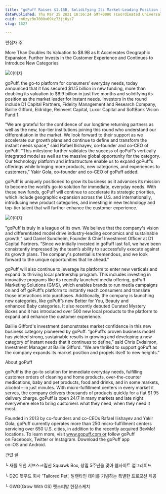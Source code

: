 ```yaml
---
title: "goPuff Raises $1.15B, Solidifying Its Market-Leading Position in the Instant Needs Category"
datePublished: Thu Mar 25 2021 18:56:24 GMT+0000 (Coordinated Universal Time)
cuid: cm6zyz9n7000v09kz73jj0ys7
slug: 1527

---
```



편집자 주

More Than Doubles Its Valuation to $8.9B as It Accelerates Geographic Expansion, Further Invests in the Customer Experience and Continues to Introduce New Categories

![이미지](https://cdn.hashnode.com/res/hashnode/image/upload/v1739247368878/474b131b-c850-442f-82c5-be73404d066c.jpeg)

goPuff, the go-to platform for consumers’ everyday needs, today announced that it has secured $1.15 billion in new funding, more than doubling its valuation to $8.9 billion in just five months and solidifying its position as the market leader for instant needs. Investors in the round include D1 Capital Partners, Fidelity Management and Research Company, Baillie Gifford, Eldridge, Reinvent Capital, Luxor Capital and SoftBank Vision Fund 1.

“We are grateful for the confidence of our longtime returning partners as well as the new, top-tier institutions joining this round who understand our differentiation in the market. We look forward to their support as we accelerate our growth plans and continue to define and transform the instant needs space,” said Rafael Ilishayev, co-founder and co-CEO of goPuff. “This milestone further validates the success of goPuff’s vertically integrated model as well as the massive global opportunity for the category. Our technology platform and infrastructure enable us to expand goPuff’s offerings while bringing more products, new categories, and experiences to customers,” Yakir Gola, co-founder and co-CEO of goPuff added.

goPuff is uniquely positioned to grow its business as it advances its mission to become the world’s go-to solution for immediate, everyday needs. With these new funds, goPuff will continue to accelerate its strategic priorities, which include geographic expansion across the U.S. and internationally, introducing new product categories, and investing in new technology and top-tier talent that will further enhance the customer experience.

![이미지](https://cdn.hashnode.com/res/hashnode/image/upload/v1739247371335/2f65f756-aa16-4b9e-ba9d-b7d331606f2b.png)

"goPuff is truly in a league of its own. We believe that the company's vision and differentiated model drive industry-leading economics and sustainable growth,” said Daniel Sundheim, Founder & Chief Investment Officer at D1 Capital Partners. “Since we initially invested in goPuff last fall, we have been consistently impressed by the team’s ability to successfully execute against its growth plans. The company's potential is tremendous, and we look forward to the unique opportunities that lie ahead.”

goPuff will also continue to leverage its platform to enter new verticals and expand its thriving local partnership program. This includes investing in innovative programs like its recently launched media offering, goPuff Marketing Solutions (GMS), which enables brands to run media campaigns on and off goPuff’s platform to instantly reach consumers and translate those interactions into purchases. Additionally, the company is launching new categories, like goPuff’s new Better for You, Beauty and enhanced Baby categories. It also recently debuted Curated Mystery Boxes and it has introduced over 500 new local products to the platform to expand and enhance the customer experience.

Baillie Gifford's investment demonstrates market confidence in this new business category pioneered by goPuff. “goPuff’s proven business model has yielded strong, sustainable results in growing and developing a new category of instant needs that it continues to define,” said Chris Evdaimon, Investment Manager at Baillie Gifford. “We are thrilled to support goPuff as the company expands its market position and propels itself to new heights.”

About goPuff

goPuff is the go-to solution for immediate everyday needs, fulfilling customer orders of cleaning and home products, over-the-counter medications, baby and pet products, food and drinks, and in some markets, alcohol – in just minutes. With micro-fulfillment centers in every market it serves, the company delivers thousands of products quickly for a flat $1.95 delivery charge. goPuff is open 24/7 in many markets and late night everywhere else to bring customers what they need, when they need it most.

Founded in 2013 by co-founders and co-CEOs Rafael Ilishayev and Yakir Gola, goPuff currently operates more than 250 micro-fulfillment centers servicing over 650 U.S. cities, in addition to the recently acquired BevMo! locations. To learn more, visit www.gopuff.com or follow goPuff on Facebook, Twitter or Instagram. Download the goPuff app on iOS and Android.

관련 글

└ 새를 위한 서브스크립션 Squawk Box, 창립 5주년을 맞아 웹사이트 업그레이드

└ D2C 펫푸드 회사 'Tailored Pet', 발렌타인 데이를 기념하는 특별한 프로모션 제공

└ GWG(Grow With GS) 펫스티발 현장스케치